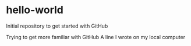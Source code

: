 # hello-world
Initial repository to get started with GitHub

Trying to get more familiar with GitHub
A line I wrote on my local computer
